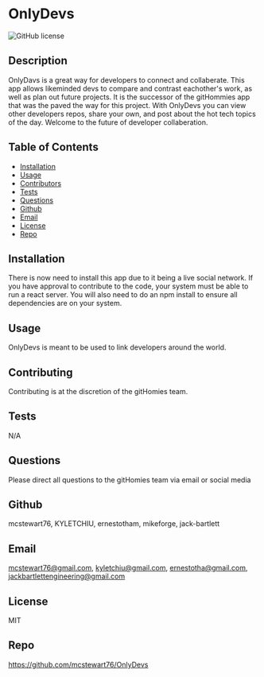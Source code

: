 # OnlyDevs
![GitHub license](http://img.shields.io/badge/license-MIT-green)

## Description
OnlyDavs is a great way for developers to connect and collaberate. This app allows likeminded devs to compare and contrast eachother's work, as well as plan out future projects. It is the successor of the gitHommies app that was the paved the way for this project. With OnlyDevs you can view other developers repos, share your own, and post about the hot tech topics of the day. Welcome to the future of developer collaberation.

## Table of Contents
* [Installation](#Installation)
* [Usage](#Usage)
* [Contributors](#Contributors)
* [Tests](#Tests)
* [Questions](Questions)
* [Github](#Github)
* [Email](#Email)
* [License](#License)
* [Repo](#Repo)

## Installation
There is now need to install this app due to it being a live social network. If you have approval to contribute to the code, your system must be able to run a react server. You will also need to do an npm install to ensure all dependencies are on your system.

## Usage
OnlyDevs is meant to be used to link developers around the world. 
## Contributing
Contributing is at the discretion of the gitHomies team.

## Tests
N/A

## Questions
Please direct all questions to the gitHomies team via email or social media
## Github
mcstewart76, KYLETCHIU, ernestotham, mikeforge, jack-bartlett

## Email
 mcstewart76@gmail.com, kyletchiu@gmail.com, ernestotha@gmail.com, jackbartlettengineering@gmail.com


## License
 MIT 

## Repo
https://github.com/mcstewart76/OnlyDevs